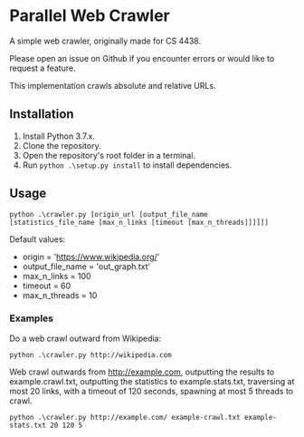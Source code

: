 # Parallel Web Crawler

A simple web crawler, originally made for CS 4438.

Please open an issue on Github if you encounter errors or would like to
request a feature.

This implementation crawls absolute and relative URLs.

## Installation
1. Install Python 3.7.x.
2. Clone the repository.
3. Open the repository's root folder in a terminal.
4. Run `python .\setup.py install` to install dependencies.

## Usage

`
python .\crawler.py [origin_url [output_file_name [statistics_file_name [max_n_links [timeout
[max_n_threads]]]]]]
`

Default values:
* origin = 'https://www.wikipedia.org/'
* output_file_name = 'out_graph.txt'
* max_n_links = 100
* timeout = 60
* max_n_threads = 10

### Examples

Do a web crawl outward from Wikipedia:

`python .\crawler.py http://wikipedia.com`

Web crawl outwards from http://example.com, outputting the results to
example.crawl.txt, outputting the statistics to example.stats.txt,
traversing at most 20 links, with a timeout of 120 seconds, spawning at
most 5 threads to crawl.

`python .\crawler.py http://example.com/ example-crawl.txt
example-stats.txt 20 120 5`
